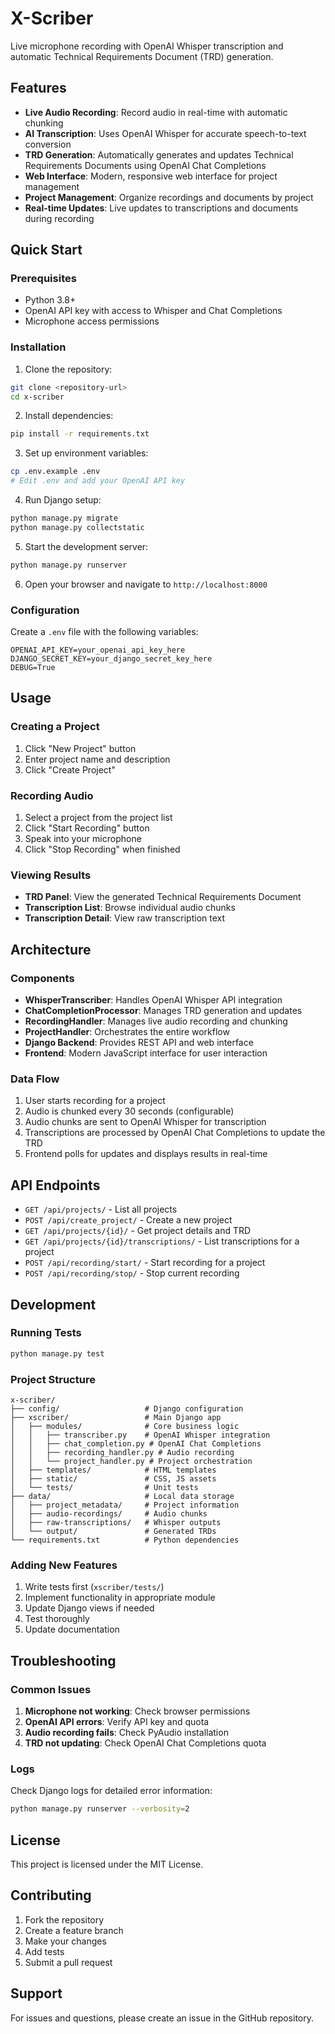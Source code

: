# X-Scriber

Live microphone recording with OpenAI Whisper transcription and automatic Technical Requirements Document (TRD) generation.

## Features

- **Live Audio Recording**: Record audio in real-time with automatic chunking
- **AI Transcription**: Uses OpenAI Whisper for accurate speech-to-text conversion
- **TRD Generation**: Automatically generates and updates Technical Requirements Documents using OpenAI Chat Completions
- **Web Interface**: Modern, responsive web interface for project management
- **Project Management**: Organize recordings and documents by project
- **Real-time Updates**: Live updates to transcriptions and documents during recording

## Quick Start

### Prerequisites

- Python 3.8+
- OpenAI API key with access to Whisper and Chat Completions
- Microphone access permissions

### Installation

1. Clone the repository:
```bash
git clone <repository-url>
cd x-scriber
```

2. Install dependencies:
```bash
pip install -r requirements.txt
```

3. Set up environment variables:
```bash
cp .env.example .env
# Edit .env and add your OpenAI API key
```

4. Run Django setup:
```bash
python manage.py migrate
python manage.py collectstatic
```

5. Start the development server:
```bash
python manage.py runserver
```

6. Open your browser and navigate to `http://localhost:8000`

### Configuration

Create a `.env` file with the following variables:

```
OPENAI_API_KEY=your_openai_api_key_here
DJANGO_SECRET_KEY=your_django_secret_key_here
DEBUG=True
```

## Usage

### Creating a Project

1. Click "New Project" button
2. Enter project name and description
3. Click "Create Project"

### Recording Audio

1. Select a project from the project list
2. Click "Start Recording" button
3. Speak into your microphone
4. Click "Stop Recording" when finished

### Viewing Results

- **TRD Panel**: View the generated Technical Requirements Document
- **Transcription List**: Browse individual audio chunks
- **Transcription Detail**: View raw transcription text

## Architecture

### Components

- **WhisperTranscriber**: Handles OpenAI Whisper API integration
- **ChatCompletionProcessor**: Manages TRD generation and updates
- **RecordingHandler**: Manages live audio recording and chunking
- **ProjectHandler**: Orchestrates the entire workflow
- **Django Backend**: Provides REST API and web interface
- **Frontend**: Modern JavaScript interface for user interaction

### Data Flow

1. User starts recording for a project
2. Audio is chunked every 30 seconds (configurable)
3. Audio chunks are sent to OpenAI Whisper for transcription
4. Transcriptions are processed by OpenAI Chat Completions to update the TRD
5. Frontend polls for updates and displays results in real-time

## API Endpoints

- `GET /api/projects/` - List all projects
- `POST /api/create_project/` - Create a new project
- `GET /api/projects/{id}/` - Get project details and TRD
- `GET /api/projects/{id}/transcriptions/` - List transcriptions for a project
- `POST /api/recording/start/` - Start recording for a project
- `POST /api/recording/stop/` - Stop current recording

## Development

### Running Tests

```bash
python manage.py test
```

### Project Structure

```
x-scriber/
├── config/                   # Django configuration
├── xscriber/                 # Main Django app
│   ├── modules/              # Core business logic
│   │   ├── transcriber.py    # OpenAI Whisper integration
│   │   ├── chat_completion.py # OpenAI Chat Completions
│   │   ├── recording_handler.py # Audio recording
│   │   └── project_handler.py # Project orchestration
│   ├── templates/            # HTML templates
│   ├── static/               # CSS, JS assets
│   └── tests/                # Unit tests
├── data/                     # Local data storage
│   ├── project_metadata/     # Project information
│   ├── audio-recordings/     # Audio chunks
│   ├── raw-transcriptions/   # Whisper outputs
│   └── output/               # Generated TRDs
└── requirements.txt          # Python dependencies
```

### Adding New Features

1. Write tests first (`xscriber/tests/`)
2. Implement functionality in appropriate module
3. Update Django views if needed
4. Test thoroughly
5. Update documentation

## Troubleshooting

### Common Issues

1. **Microphone not working**: Check browser permissions
2. **OpenAI API errors**: Verify API key and quota
3. **Audio recording fails**: Check PyAudio installation
4. **TRD not updating**: Check OpenAI Chat Completions quota

### Logs

Check Django logs for detailed error information:
```bash
python manage.py runserver --verbosity=2
```

## License

This project is licensed under the MIT License.

## Contributing

1. Fork the repository
2. Create a feature branch
3. Make your changes
4. Add tests
5. Submit a pull request

## Support

For issues and questions, please create an issue in the GitHub repository.